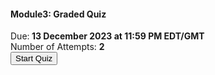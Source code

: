 <h4> Module3: Graded Quiz </h4>
Due:<b> 13 December 2023 at 11:59 PM EDT/GMT </b>
<br/>Number of Attempts: <b> 2</b>
<div class="Quiz">
    <a href = "https://survey.wb.surveycto.com/collect/login.html?nextUrl=%2Fcollect%2Fmsfr23_m1_quiz">
    <button> Start Quiz</button>
    </a>
</div>